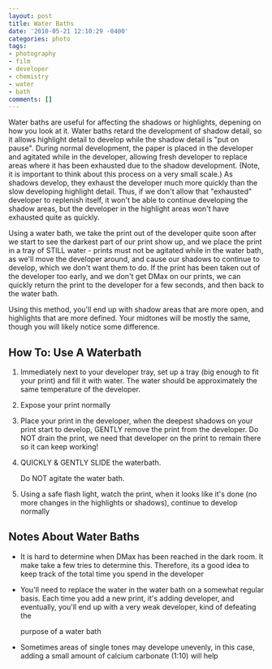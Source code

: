 ```yaml
---
layout: post
title: Water Baths
date: '2010-05-21 12:10:29 -0400'
categories: photo
tags:
- photography
- film
- developer
- chemistry
- water
- bath
comments: []
---
```

Water baths are useful for affecting the shadows or highlights, depening on how you look at it. Water baths retard the development of shadow detail, so it allows highlight detail to develop while the shadow detail is "put on pause". During normal development, the paper is placed in the developer and agitated while in the developer, allowing fresh developer to replace areas where it has been exhausted due to the shadow development. (Note, it is important to think about this process on a very small scale.) As shadows develop, they exhaust the developer much more quickly than the slow developing highlight detail. Thus, if we don't allow that "exhausted" developer to replenish itself, it won't be able to continue developing the shadow areas, but the developer in the highlight areas won't have exhausted quite as quickly.

Using a water bath, we take the print out of the developer quite soon after we start to see the darkest part of our print show up, and we place the print in a tray of STILL water - prints must not be agitated while in the water bath, as we'll move the developer around, and cause our shadows to continue to develop, which we don't want them to do. If the print has been taken out of the developer too early, and we don't get DMax on our prints, we can quickly return the print to the developer for a few seconds, and then back to the water bath.

Using this method, you'll end up with shadow areas that are more open, and highlights that are more defined. Your midtones will be mostly the same, though you will likely notice some difference.

## How To: Use A Waterbath

1.  Immediately next to your developer tray, set up a tray (big enough to fit your print) and fill it with water. The water should be approximately the same temperature of the developer.
2.  Expose your print normally
3.  Place your print in the developer, when the deepest shadows on your print start to develop, GENTLY remove the print from the developer. Do NOT drain the print, we need that developer on the print to remain there so it can keep working!
4.  QUICKLY &amp; GENTLY SLIDE the waterbath.

    Do NOT agitate the water bath.
5.  Using a safe flash light, watch the print, when it looks like it's done (no more changes in the highlights or shadows), continue to develop normally

## Notes About Water Baths

*   It is hard to determine when DMax has been reached in the dark room. It make take a few tries to determine this. Therefore, its a good idea to keep track of the total time you spend in the developer
*   You'll need to replace the water in the water bath on a somewhat regular basis. Each time you add a new print, it's adding developer, and eventually, you'll end up with a very weak developer, kind of defeating the

    purpose of a water bath
*   Sometimes areas of single tones may develope unevenly, in this case, adding a small amount of calcium carbonate (1:10) will help